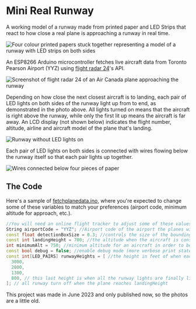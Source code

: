 # Mini Real Runway
A working model of a runway made from printed paper and LED Strips that react to how close a real plane is approaching a runway in real time.

![Four colour printed papers stuck together representing a model of a runway with LED strips on both sides](https://github.com/user-attachments/assets/af18b858-2311-43b1-999f-3e4f68448d66)

An ESP8266 Arduino microcontroller fetches live aircraft data from Toronto Pearson Airport (YYZ) using [flight radar 24](https://www.flightradar24.com)'s API.

![Screenshot of flight radar 24 of an Air Canada plane approaching the runway](https://github.com/user-attachments/assets/5dcc5705-163d-491b-bce6-64f8eb750913)

Depending on how close the next closest aircraft is to landing, each pair of LED lights on both sides of the runway light up from to end, as demonstrated in the photo above. All lights turned on means that the aircraft is right above the runway, while only the first lit up means the aircraft is far away. An LCD display (not shown below) indicates the flight number, altitude, airline and aircraft model of the plane that's landing.

![Runway without LED lights on](https://github.com/user-attachments/assets/9aa8fe4d-e65f-471c-bdcc-72806cac7e97)

Each pair of LED lights on both sides is connected with wires flowing below the runway itself so that each pair lights up together.

![Wires connected below four pieces of paper](https://github.com/user-attachments/assets/99818a45-f750-412b-b9f1-e5a549ff7251)


## The Code
Here's a sample of [fetchplanedata.ino](fetchplanedata.ino), where you're expected to change some of these variables to match your preferences (airport code, minimum altitude for approach, etc.).
```cpp
//You will need an online flight tracker to adjust some of these values. track a real plane approaching the runway or use a map to see where it has what values (position, altitude)
String airportCode = "YYZ"; //Airport code of the airport the planes will be arriving at
const float detectionBoxSize = 0.3; //controls the size of the bounding box around the airport that will pick up incoming aircraft (longitude/latitude units); use google maps and right click where you want to see longitude and latitude of that point on the map
const int landingHeight = 700; //the altitude when the aircraft is considered "landed" or over the runway; the LED runway lights will all turn off when the plane is focus reaches this height or lower, so make this a little smaller (~100 less) if you want the last lights to stay on for a few more seconds after the plane has landed; or just increase the last altitude in runwayHeights by that same amount
int minimumAlt = 750; //minimum altitude for an aircraft in order to be considered for arrival
const bool debug = false; //enable debug mode (more verbose print statements)
const int[LED_PAIRS] runwayHeights = [ //the height in feet of when each LED pair should start to light up when the approaching aircraft reaches that height, from farthest to closest. make sure you have just as many values as you have in LED_PAIRS; this might be obvious but don't but 10 different heights if you only have three pairs of LED lights. It has to be the same number of LED lights that you have set up. ADD A COMMA AFTER EACH NUMBER 
  3000,
  2000,
  1300,
  800, // this last height is when all the runway lights are finally lit; it will stay on until the plane reaches the landingHeight altitude, so change this depending on how long you want to keep the runway lights on after landing
]; // all runway turn off when the plane reaches landingHeight
```

This project was made in June 2023 and only published now, so the photos are a little old.
